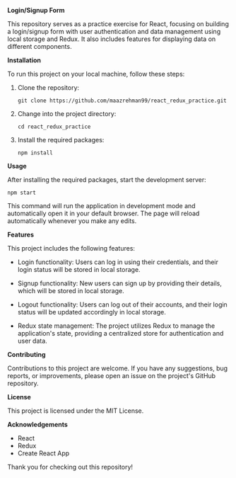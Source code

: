 **Login/Signup Form**

This repository serves as a practice exercise for React, focusing on building a login/signup form with user authentication and data management using local storage and Redux. It also includes features for displaying data on different components.

**Installation**

To run this project on your local machine, follow these steps:

1. Clone the repository:
   ```
   git clone https://github.com/maazrehman99/react_redux_practice.git
   ```

2. Change into the project directory:
   ```
   cd react_redux_practice
   ```

3. Install the required packages:
   ```
   npm install
   ```

**Usage**

After installing the required packages, start the development server:
```
npm start
```

This command will run the application in development mode and automatically open it in your default browser. The page will reload automatically whenever you make any edits.

**Features**

This project includes the following features:

- Login functionality: Users can log in using their credentials, and their login status will be stored in local storage.

- Signup functionality: New users can sign up by providing their details, which will be stored in local storage.

- Logout functionality: Users can log out of their accounts, and their login status will be updated accordingly in local storage.

- Redux state management: The project utilizes Redux to manage the application's state, providing a centralized store for authentication and user data.

**Contributing**

Contributions to this project are welcome. If you have any suggestions, bug reports, or improvements, please open an issue on the project's GitHub repository.

**License**

This project is licensed under the MIT License.

**Acknowledgements**

- React
- Redux
- Create React App

Thank you for checking out this repository!